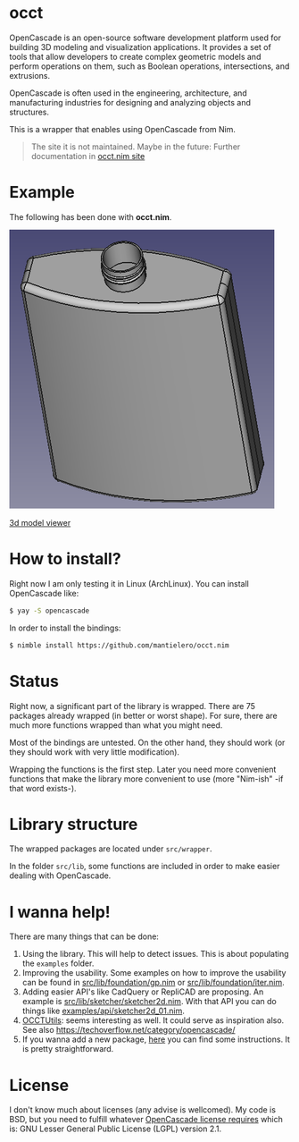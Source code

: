 # occt
OpenCascade is an open-source software development platform used for building 3D modeling and visualization applications. It provides a set of tools that allow developers to create complex geometric models and perform operations on them, such as Boolean operations, intersections, and extrusions. 

OpenCascade is often used in the engineering, architecture, and manufacturing industries for designing and analyzing objects and structures.

This is a wrapper that enables using OpenCascade from Nim.

> The site it is not maintained. Maybe in the future: Further documentation in [occt.nim site](https://mantielero.github.io/occt-site/)

# Example
The following has been done with **occt.nim**.

![](./examples/bottle.png)

[3d model viewer](https://3dviewer.net/embed.html#model=https://raw.githubusercontent.com/mantielero/occt.nim/main/examples/tutorials/occt_tutorial/bottle.stp$camera=-8.39009,-87.10222,124.60955,0.00000,0.00000,38.50000,0.00000,1.00000,0.00000,45.00000$cameramode=perspective$envsettings=fishermans_bastion,off$backgroundcolor=255,255,255,255$defaultcolor=200,200,200$edgesettings=off,0,0,0,1)


# How to install?
Right now I am only testing it in Linux (ArchLinux). You can install OpenCascade like:
```sh
$ yay -S opencascade
``` 
In order to install the bindings:
```sh
$ nimble install https://github.com/mantielero/occt.nim
```


# Status
Right now, a significant part of the library is wrapped. There are 75 packages already wrapped (in better or worst shape). For sure, there are much more functions wrapped than what you might need.

Most of the bindings are untested. On the other hand, they should work (or they should work with very little modification).

Wrapping the functions is the first step. Later you need more convenient functions that make the library more convenient to use (more "Nim-ish" -if that word exists-).

# Library structure
The wrapped packages are located under `src/wrapper`.

In the folder `src/lib`, some functions are included in order to make easier dealing with OpenCascade.

# I wanna help!
There are many things that can be done:
1. Using the library. This will help to detect issues. This is about populating the `examples` folder.
2. Improving the usability. Some examples on how to improve the usability can be found in [src/lib/foundation/gp.nim](https://github.com/mantielero/occt.nim/blob/main/src/lib/foundation/gp.nimsrc/lib/foundation/gp.nim) or [src/lib/foundation/iter.nim](https://github.com/mantielero/occt.nim/blob/main/src/lib/foundation/iter.nim).
3. Adding easier API's like CadQuery or RepliCAD are proposing. An example is [src/lib/sketcher/sketcher2d.nim](https://github.com/mantielero/occt.nim/blob/main/src/lib/sketcher/sketcher2d.nim). With that API you can do things like [examples/api/sketcher2d_01.nim](https://github.com/mantielero/occt.nim/blob/main/examples/api/sketcher2d_01.nim).
4. [OCCTUtils](https://github.com/ulikoehler/OCCUtils): seems interesting as well. It could serve as inspiration also. See also https://techoverflow.net/category/opencascade/
5. If you wanna add a new package, [here](https://github.com/mantielero/occt.nim/tree/main/src/wrapper/breptools) you can find some instructions. It is pretty straightforward.

# License
I don't know much about licenses (any advise is wellcomed). My code is BSD, but you need to fulfill whatever [OpenCascade license requires](https://dev.opencascade.org/resources/licensing) which is: GNU Lesser General Public License (LGPL) version 2.1.

